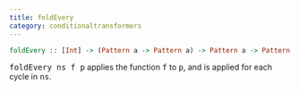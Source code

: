 ```yaml
---
title: foldEvery
category: conditionaltransformers
---
```

```haskell
foldEvery :: [Int] -> (Pattern a -> Pattern a) -> Pattern a -> Pattern a
```

<tt>foldEvery ns f p</tt> applies the function <tt>f</tt> to
<tt>p</tt>, and is applied for each cycle in <tt>ns</tt>.
